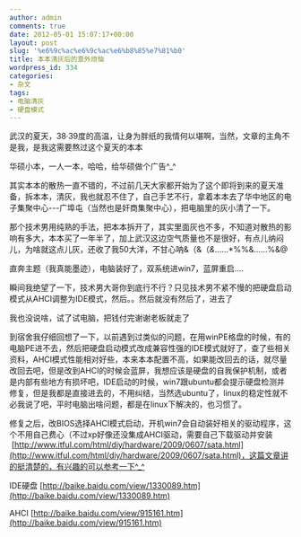 ```yaml
---
author: admin
comments: true
date: 2012-05-01 15:07:17+00:00
layout: post
slug: '%e6%9c%ac%e6%9c%ac%e6%b8%85%e7%81%b0'
title: 本本清灰后的意外烦恼
wordpress_id: 334
categories:
- 杂文
tags:
- 电脑清灰
- 硬盘模式
---
```


武汉的夏天，38·39度的高温，让身为胖纸的我情何以堪啊，当然，文章的主角不是我，是我这需要熬过这个夏天的本本

华硕小本，一人一本，哈哈，给华硕做个广告^_^

其实本本的散热一直不错的，不过前几天大家都开始为了这个即将到来的夏天准备，拆本本，清灰，我也就忍不住了，自己手艺不行，拿着本本去了华中地区的电子集聚中心---广埠屯（当然也是奸商集聚中心），把电脑里的灰小清了一下。

那个技术男用纯熟的手法，把本本拆开了，其实里面灰也不多，不知道对散热的影响有多大，本本买了一年半了，加上武汉这边空气质量也不是很好，有点儿纳闷儿，为啥就这点儿灰，还收了我50大洋，不甘心呐&（&（*&*……*%%&……%&@

直奔主题（我真能墨迹），电脑装好了，双系统进win7，蓝屏重启....

瞬间我绝望了一下，技术男大哥你到底行不行？只见技术男不紧不慢的把硬盘启动模式从AHCI调整为IDE模式，然后。。然后就没有然后了，进去了

我也没说啥，试了试电脑，把钱付完谢谢老板就走了

到宿舍我仔细回想了一下，以前遇到过类似的问题，在用winPE格盘的时候，有的电脑PE进不去，然后把硬盘启动模式改成兼容性强的IDE模式就好了，查了些相关资料，AHCI模式性能相对好些，本来本本配置不高，如果能改回去的话，就尽量改回去吧，但是改到AHCI的时候会蓝屏，我想应该是硬盘的自我保护机制，或者是内部有些地方有损坏吧，IDE启动的时候，win7跟ubuntu都会提示硬盘检测并修复，但是我都是直接进去的，不用纠结，当然选ubuntu了，linux的稳定性就不必我说了吧，平时电脑出啥问题，都是在linux下解决的，也习惯了。

修复之后，改BIOS选择AHCI模式启动，开机win7会自动装好相关的驱动程序，这个不用自己费心（不过xp好像还没集成AHCI驱动，需要自己下载驱动并安装  [http://www.itful.com/html/diy/hardware/2009/0607/sata.html](http://www.itful.com/html/diy/hardware/2009/0607/sata.html)，这篇文章讲的挺清楚的，有兴趣的可以参考一下^_^

IDE硬盘 [http://baike.baidu.com/view/1330089.htm](http://baike.baidu.com/view/1330089.htm)



AHCI [http://baike.baidu.com/view/915161.htm](http://baike.baidu.com/view/915161.htm)






